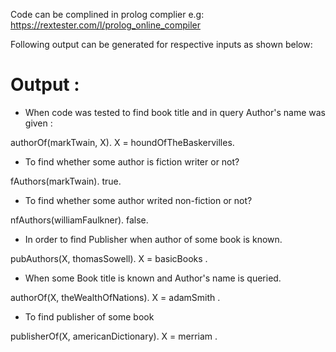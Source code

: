 Code can be complined in prolog complier e.g: https://rextester.com/l/prolog_online_compiler

Following output can be generated for respective inputs as shown below:

# Output :

- When code was tested to find book title and in query Author's name was given :

authorOf(markTwain, X).
X = houndOfTheBaskervilles.


- To find whether some author is fiction writer or not?

fAuthors(markTwain).
true.

- To find whether some author writed non-fiction or not?

nfAuthors(williamFaulkner).
false.

- In order to find Publisher when author of some book is known.

pubAuthors(X, thomasSowell).
X = basicBooks .

- When some Book title is known and Author's name is queried. 

authorOf(X, theWealthOfNations).
X = adamSmith .

- To find publisher of some book

publisherOf(X, americanDictionary).
X = merriam .

